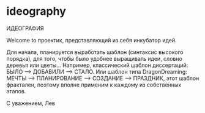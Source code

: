 # ideography
ИДЕОГРАФИЯ

Welcome to проектик, представляющий из себя инкубатор идей.

Для начала, планируется выработать шаблон (синтаксис высокого порядка), для того, чтобы было удобнее выращивать идеи, словно деревья или цветы... Например, классический шаблон диссертаций: БЫЛО --> ДОБАВИЛИ --> СТАЛО. Или шаблон типа DragonDreaming: МЕЧТЫ --> ПЛАНИРОВАНИЕ --> СОЗДАНИЕ --> ПРАЗДНИК, этот шаблон фрактален, поэтому вполне применим к каждому из собственных этапов.


С уважением, Лев
